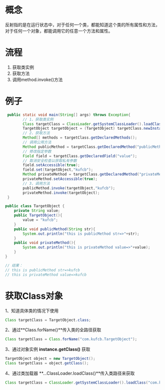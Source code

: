 # 概念

反射指的是在运行状态中，对于任何一个类，都能知道这个类的所有属性和方法，对于任何一个对象，都能调用它的任意一个方法和属性。

# 流程

1. 获取类实例
2. 获取方法
3. 调用method.invoke()方法

# 例子

```java
 public static void main(String[] args) throws Exception{
        // 1、获取类实例
        Class targetClass = ClassLoader.getSystemClassLoader().loadClass("reflex.TargetObject");
        TargetObject targetObject = (TargetObject) targetClass.newInstance();
        // 2、获取方法
        Method[] methods = targetClass.getDeclaredMethods();
        // 调用公用方法
        Method publicMethod = targetClass.getDeclaredMethod("publicMethod",String.class);
        // 修改指定参数
        Field field = targetClass.getDeclaredField("value");
        // 取消安全检查以获取私有参数
        field.setAccessible(true);
        field.set(targetObject,"kufcb");
        Method privateMethod = targetClass.getDeclaredMethod("privateMethod");
        privateMethod.setAccessible(true);
        // 3、调用方法
        publicMethod.invoke(targetObject,"kufcb");
        privateMethod.invoke(targetObject);
 }

public class TargetObject {
    private String value;
    public TargetObject(){
        value = "kufcb";
    }
    public void publicMethod(String str){
        System.out.println("this is publicMethod str=>"+str);
    }
    public void privateMethod(){
        System.out.println("this is privateMethod value=>"+value);
    }
}

// 结果：
// this is publicMethod str=>kufcb
// this is privateMethod value=>kufcb
```

# 获取Class对象

1、知道具体类的情况下使用

```java
Class targetClass = TargetObject.class;
```

2、通过**Class.forName()**传入类的全路径获取

```java
Class targetClass = Class.forName("com.kufcb.TargetObject");
```

3、通过对象实例 **instance.getClass()** 获取

```java
TargetObject object = new TargetObject();
Class targetClass = object.getClass();
```

4、通过类加载器 **...ClassLoader.loadClass()**传入类路径来获取

```java
Class targetClass = ClassLoader.getSystemClassLoader().loadClass("com.kufcb.TargetObject");
```

# 




































